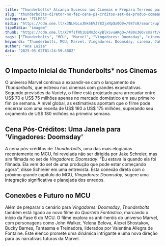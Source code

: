 ```yaml
---
title: "Thunderbolts* Alcança Sucesso nos Cinemas e Prepara Terreno para Futuros Blockbusters da Marvel"
slug: "thunderbolts-diretor-no-fez-cena-ps-crditos-set-de-produo-comeando"
categoria: "FILMES"
midia: "https://cdn.ome.lt/x3NLHbioJNk6EVJ783jxNpQx0Q0=/987x0/smart/uploads/conteudo/fotos/thunderbolts_MdUyf9W.png"
tipoMidia: "imagem"
thumb: "https://cdn.ome.lt/X7VfsfRh1UEMmZokyBlkSvuAKgQ=/480x360/smart/extras/conteudos/thunderbolts-capitao-america.webp"
tags: ["Thunderbolts", "MCU", "Marvel", "Vingadores: Doomsday", "cinema", "Jake Schreier", "cena pós-créditos"]
keywords: "Thunderbolts, MCU, Marvel, Vingadores: Doomsday, cinema, Jake Schreier, cena pós-créditos"
author: "Ana Luiza"
data: "2025-05-02T01:24:59.888Z"
---
```


## O Impacto Inicial de Thunderbolts* nos Cinemas

O universo Marvel continua a expandir-se com o lançamento de *Thunderbolts*, que estreou nos cinemas com grandes expectativas. Segundo previsões da Variety, o filme está projetado para arrecadar entre US$ 70 e US$ 75 milhões apenas no mercado doméstico em seu primeiro fim de semana. A nível global, as estimativas apontam que o filme pode encerrar com uma receita de US$ 160 a US$ 175 milhões, superando seu orçamento de US$ 180 milhões na primeira semana.

## Cena Pós-Créditos: Uma Janela para 'Vingadores: Doomsday'

A cena pós-créditos de *Thunderbolts*, uma das mais elogiadas recentemente no MCU, foi revelada não ser dirigida por Jake Schreier, mas sim filmada no set de *Vingadores: Doomsday*. "Eu estava lá quando ela foi filmada. Ela vem do set de uma produção que pode estar começando agora", disse Schreier em uma entrevista. Esta conexão direta com o próximo grande capítulo do MCU, *Vingadores: Doomsday*, sugere uma integração significativa e planejada dos enredos.

## Conexões e Futuro no MCU

Além de preparar o cenário para *Vingadores: Doomsday*, *Thunderbolts* também está ligado ao novo filme do *Quarteto Fantástico*, marcando o início da Fase 6 do MCU. O filme explora os anti-heróis do universo Marvel, com personagens como John Walker, Yelena Belova, Alexei Shostakov, Bucky Barnes, Fantasma e Treinadora, liderados por Valentina Allegra de Fontaine. Este elenco promete uma dinâmica intrigante e uma nova direção para as narrativas futuras da Marvel.